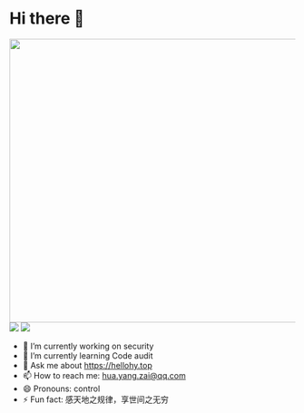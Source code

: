 # Hi there 👋
<img src="https://hellohy.top/wp-content/uploads/2021/05/1620561174297-809x1024.jpg" width="3000" height="500">
<img src="https://github-readme-stats-mrdulin.vercel.app/api?username=light-Life&show_icons=true&hide_border=true&hide=prs&theme=jolly">
<img src="https://github-readme-stats.vercel.app/api/top-langs/?username=light-Life&layout=compact&hide_border=true&theme=buefy&show_icons=true">


- 🔭 I’m currently working on security
- 🌱 I’m currently learning Code audit
- 💬 Ask me about https://hellohy.top
- 📫 How to reach me: hua.yang.zai@qq.com
- 😄 Pronouns: control
- ⚡ Fun fact: 感天地之规律，享世间之无穷
